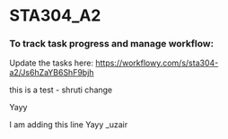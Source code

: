 # STA304_A2
### To track task progress and manage workflow:
Update the tasks here: https://workflowy.com/s/sta304-a2/Js6hZaYB6ShF9bjh

this is a test - shruti change

Yayy



I am adding this line
Yayy _uzair
